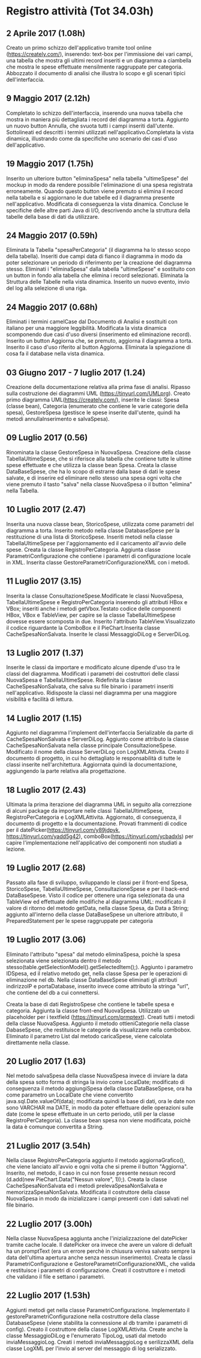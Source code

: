 # Registro attività (Tot 34.03h)
## 2 Aprile 2017 (1.08h)
Creato un primo schizzo dell'applicativo tramite tool online (https://creately.com/), inserendo: text-box per l'immissione dei vari campi, una tabella che mostra gli ultimi record inseriti e un diagramma a ciambella che mostra le spese effettuate mensilmente raggruppate per categoria. Abbozzato il documento di analisi che illustra lo scopo e gli scenari tipici dell'interfaccia.

## 9 Maggio 2017 (2.12h)
Completato lo schizzo dell'interfaccia, inserendo una nuova tabella che mostra in maniera più dettagliata i record del diagramma a torta. Aggiunto un nuovo button Annulla, che svuota tutti i campi inseriti dall'utente.  Sottolineati ed descritti i termini utilizzati nell'applicativo.Completata la vista dinamica, illustrando come da specifiche uno scenario dei casi d'uso dell'applicativo.

## 19 Maggio 2017 (1.75h)
Inserito un ulteriore button "eliminaSpesa" nella tabella "ultimeSpese" del mockup in modo da rendere possibile l'eliminazione di una spesa registrata erroneamente. Quando questo button viene premuto si elimina il record nella tabella e si aggiornano le due tabelle ed il diagramma presente nell'applicativo. Modificata di conseguenza la vista dinamica. Concluse le specifiche delle altre parti Java di I/O, descrivendo anche la struttura della tabelle della base di dati da utilizzare.

## 24 Maggio 2017 (0.59h)
Eliminata la Tabella "spesaPerCategoria" (il diagramma ha lo stesso scopo della tabella). Inseriti due campi data di fianco il diagramma in modo da poter selezionare un periodo di riferimento per la creazione del diagramma stesso. Eliminati i "eliminaSpesa" dalla tabella "ultimeSpese" e sostituito con un button in fondo alla tabella che elimina i record selezionati. Eliminata la Struttura delle Tabelle nella vista dinamica. Inserito un nuovo evento, invio del log alla selezione di una riga.

## 24 Maggio 2017 (0.68h)
Eliminati i termini camelCase dal Documento di Analisi e sostituiti con italiano per una maggiore leggibilità. Modificata la vista dinamica scomponendo due casi d'uso diversi (inserimento ed eliminazione record). Inserito un button Aggiorna che, se premuto, aggiorna il diagramma a torta. Inserito il caso d'uso riferito al button Aggiorna. Eliminata la spiegazione di cosa fa il database nella vista dinamica.

## 03 Giugno 2017 - 7 luglio 2017 (1.24)
Creazione della documentazione relativa alla prima fase di analisi. Ripasso sulla costruzione dei diagrammi UML (https://tinyurl.com/UMLprg). Creato primo diagramma UML(https://creately.com/), inserite le classi: Spesa (classe bean), Categoria (enumerato che contiene le varie categorie della spesa), GestoreSpesa (gestisce le spese inserite dall'utente, quindi ha metodi annullaInserimento e salvaSpesa).

## 09 Luglio 2017 (0.56)
Rinominata la classe GestoreSpesa in  NuovaSpesa. Creazione della classe TabellaUltimeSpese, che si riferisce alla tabella che contiene tutte le ultime spese effettuate e che utilizza la classe bean Spesa. Creata la classe DataBaseSpese, che ha lo scopo di estrarre dalla base di dati le spese salvate, e di inserire ed eliminare nello stesso una spesa ogni volta che viene premuto il tasto "salva" nella classe NuovaSpesa o il button "elimina" nella Tabella.

## 10 Luglio 2017 (2.47)
Inserita una nuova classe bean, StoricoSpese, utilizzata come parametri del diagramma a torta. Inserito metodo nella classe DatabaseSpese per la restituzione di una lista di StoricoSpese. Inseriti metodi nella classe TabellaUltimeSpese per l'aggiornamento ed il caricamento all'avvio delle spese. Creata la classe RegistroPerCategoria. Aggiunta classe ParametriConfigurazione che contiene i parametri di configurazione locale in XML. Inserita classe GestoreParametriConfigurazioneXML con i metodi.

## 11 Luglio 2017 (3.15)
Inserita la classe ConsultazioneSpese.Modificate le classi NuovaSpesa, TabellaUltimeSpese e RegistroPerCategoria inserendo gli attributi HBox e VBox; inseriti anche i metodi getVbox.Testato codice delle componenti HBox, VBox e TableView, per capire se la classe TabellaUltimeSpese dovesse essere scomposta in due. Inserito l'attributo TableView<Spesa>.Visualizzato il codice riguardante la ComboBox e il PieChart.Inserita classe CacheSpesaNonSalvata. Inserite le classi MessaggioDiLog e ServerDiLog.

## 13 Luglio 2017 (1.37)
Inserite le classi da importare e modificato alcune dipende d'uso tra le classi del diagramma. Modificati i parametri dei costruttori delle classi NuovaSpesa e TabellaUltimeSpese. Ridefinita la classe CacheSpesaNonSalvata, che salva su file binario i parametri inseriti nell'applicativo. Ridisposte la classi nel diagramma per una maggiore visibilità e facilità di lettura.

## 14 Luglio 2017 (1.15)
Aggiunto nel diagramma l'implement dell'interfaccia Serializable da parte di CacheSpesaNonSalvata e ServerDiLog. Aggiunto come attributo la classe CacheSpesaNonSalvata nella classe principale ConsultazioneSpese. Modificato il nome della classe ServerDiLog con LogXMLAttivita. Creato il documento di progetto, in cui ho dettagliato le responsabilità di tutte le classi inserite nell'architettura. Aggiornata quindi la documentazione, aggiungendo la parte relativa alla progettazione.

## 18 Luglio 2017 (2.43)
Ultimata la prima iterazione del diagramma UML in seguito alla correzzione di alcuni package da importare nelle classi TabellaUltimeSpese, RegistroPerCategoria e LogXMLAttivita. Aggiornato, di conseguenza, il documento di progetto e la documentazione. Provati frammenti di codice per il datePicker(https://tinyurl.com/y89jdpyk, https://tinyurl.com/yadd5g42), comboBox(https://tinyurl.com/ycbadxls) per capire l'implementazione nell'applicativo dei componenti non studiati a lezione. 

## 19 Luglio 2017 (2.68)
Passato alla fase di sviluppo, sviluppando le classi per il front-end Spesa, StoricoSpese, TabellaUltimeSpese, ConsultazioneSpese e per il back-end DataBaseSpese. Visto il codice per ottenere una riga selezionata da una TableView ed effettuate delle modifiche al diagramma UML: modificato il valore di ritorno del metodo getData, nella classe Spesa, da Data a String; aggiunto all'interno della classe DataBaseSpese un ulteriore attributo, il PreparedStatement per le spese raggruppate per categoria
## 19 Luglio 2017 (3.06)
Eliminato l'attributo "spesa" dal metodo eliminaSpesa, poichè la spesa selezionata viene selezionata dentro il metodo stesso(table.getSelectionModel().getSelectedItem();). Aggiunto i parametro IDSpesa, ed il relativo metodo get, nella classe Spesa per le operazioni di eliminazione nel db. Nella classe DataBaseSpese eliminati gli attributi indirizzoIP e portaDatabase, inserito invece come attributo la stringa "url", che contiene del db a cui connettersi.

Creata la base di dati RegistroSpese che contiene le tabelle spesa e categoria. Aggiunta la classe front-end NuovaSpesa. Utilizzato un placeholder per i textfield (https://tinyurl.com/prmptext). Creati tutti i metodi della classe NuovaSpesa. Aggiunto il metodo ottieniCategorie nella classe DabaseSpese, che restituisce le categorie da visualizzare nella combobox. Eliminato il parametro List<Spesa> dal metodo caricaSpese, viene calcolata direttamente nella classe. 

## 20 Luglio 2017 (1.63)
Nel metodo salvaSpesa della classe NuovaSpesa invece di inviare la data della spesa sotto forma di stringa la invio come LocalDate; modificato di conseguenza il metodo aggiungiSpesa della classe DataBaseSpese, ora ha come parametro un LocalDate che viene convertito java.sql.Date.valueOf(data); modificata quindi la base di dati, ora le date non sono VARCHAR ma DATE, in modo da poter effettuare delle operazioni sulle date (come le spese effettuate in un certo periodo, utili per la classe RegistroPerCategoria). La classe bean spesa non viene modificata, poichè la data è comunque convertita a String.

## 21 Luglio 2017 (3.54h)
Nella classe RegistroPerCategoria aggiunto il metodo aggiornaGrafico(), che viene lanciato all'avvio e ogni volta che si preme il button "Aggiorna". Inserito, nel metodo, il caso in cui non fosse presente nessun record (d.add(new PieChart.Data("Nessun valore", 1));). Creata la classe CacheSpesaNonSalvata ed i metodi prelevaSpesaNonSalvata e memorizzaSpesaNonSalvata. Modificata il costruttore della classe NuovaSpesa in modo da inizializzare i campi presenti con i dati salvati nel file binario. 

## 22 Luglio 2017 (3.00h)
Nella classe NuovaSpesa aggiunta anche l'inizializzazione del datePicker tramite cache locale. Il datePicker ora invece che avere un valore di defualt ha un promptText (era un errore perchè in chiusura veniva salvato sempre la data dell'ultima apertura anche senza nessun inserimento). Creata le classi ParametriConfigurazione e GestoreParametriConfigurazioneXML, che valida e restituisce i parametri di configurazione. Creati il costruttore e i metodi che validano il file e settano i parametri. 

## 22 Luglio 2017 (1.53h)
Aggiunti metodi get nella classe ParametriConfigurazione. Implementato il gestoreParametriConfigurazione nella costruttore della classe DatabaseSpese (viene stabilita la connessione al db tramite i parametri di config). Creato il costruttore della classe LogXMLAttivita. Create anche la classe MessaggioDiLog e l'enumerato TipoLog, usati dal metodo inviaMessaggioLog. Creati i metodi inviaMessaggioLog e serilizzaXML della classe LogXML per l'invio al server del messaggio di log serializzato.